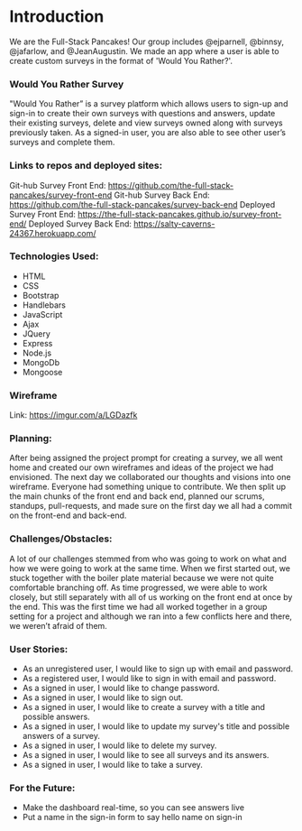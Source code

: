 # Introduction

We are the Full-Stack Pancakes! Our group includes @ejparnell,
@binnsy, @jafarlow, and @JeanAugustin. We made an app where a user
is able to create custom surveys in the format of 'Would You Rather?'.

### Would You Rather Survey

"Would You Rather” is a survey platform which allows users to sign-up and sign-in to create their own surveys with questions and answers, update their existing surveys, delete and view surveys owned along with surveys previously taken. As a signed-in user, you are also able to see other user’s surveys and complete them.

### Links to repos and deployed sites:
Git-hub Survey Front End: https://github.com/the-full-stack-pancakes/survey-front-end
Git-hub Survey Back End: https://github.com/the-full-stack-pancakes/survey-back-end
Deployed Survey Front End: https://the-full-stack-pancakes.github.io/survey-front-end/
Deployed Survey Back End: https://salty-caverns-24367.herokuapp.com/

### Technologies Used:

* HTML 
* CSS 
* Bootstrap 
* Handlebars 
* JavaScript
* Ajax
* JQuery
* Express 
* Node.js
* MongoDb
* Mongoose

### Wireframe 
Link: https://imgur.com/a/LGDazfk

### Planning:
After being assigned the project prompt for creating a survey, we all went home and created our own wireframes and ideas of the project we had envisioned. The next day we collaborated our thoughts and visions into one wireframe. Everyone had something unique to contribute. We then split up the main chunks of the front end and back end, planned our scrums, standups, pull-requests, and made sure on the first day we all had a commit on the front-end and back-end.

### Challenges/Obstacles:

A lot of our challenges stemmed from who was going to work on what and how we were going to work at the same time. When we first started out, we stuck together with the boiler plate material because we were not quite comfortable branching off. As time progressed, we were able to work closely, but still separately with all of us working on the front end at once by the end. This was the first time we had all worked together in a group setting for a project and although we ran into a few conflicts here and there, we weren’t afraid of them.

### User Stories:
* As an unregistered user, I would like to sign up with email and password.
* As a registered user, I would like to sign in with email and password.
* As a signed in user, I would like to change password.
* As a signed in user, I would like to sign out.
* As a signed in user, I would like to create a survey with a title and possible answers.
* As a signed in user, I would like to update my survey's title and possible answers of a survey.
* As a signed in user, I would like to delete my survey.
* As a signed in user, I would like to see all surveys and its answers.
* As a signed in user, I would like to take a survey.


### For the Future:
-    Make the dashboard real-time, so you can see answers live
-    Put a name in the sign-in form to  say hello name on sign-in
